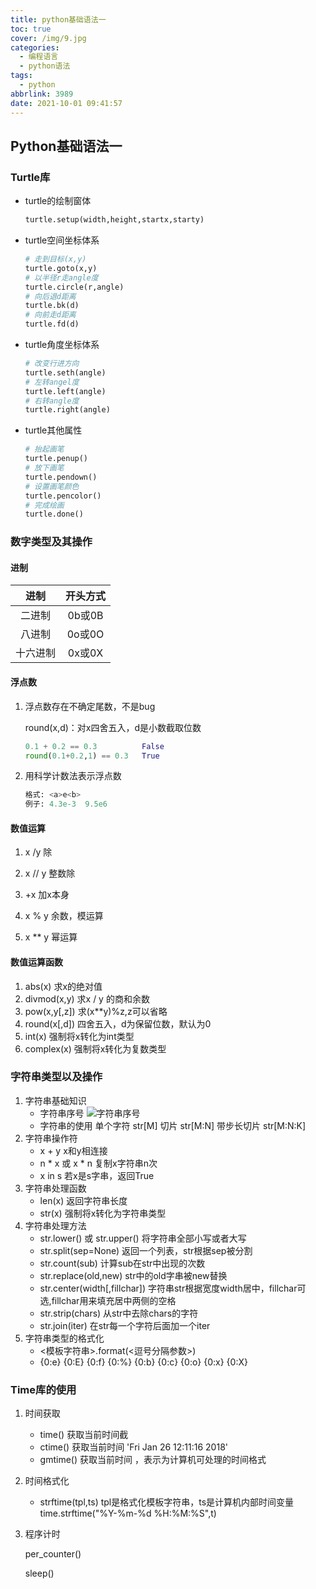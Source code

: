 ```yaml
---
title: python基础语法一
toc: true
cover: /img/9.jpg
categories:
  - 编程语言
  - python语法
tags:
  - python
abbrlink: 3989
date: 2021-10-01 09:41:57
---
```


## Python基础语法一

### Turtle库

* turtle的绘制窗体<!-- more -->

  ```python
  turtle.setup(width,height,startx,starty)
  ```

* turtle空间坐标体系

  ```python
  # 走到目标(x,y)
  turtle.goto(x,y)
  # 以半径r走angle度
  turtle.circle(r,angle)
  # 向后退d距离
  turtle.bk(d)
  # 向前走d距离
  turtle.fd(d)
  ```
  
* turtle角度坐标体系

  ```python
  # 改变行进方向
  turtle.seth(angle)
  # 左转angel度
  turtle.left(angle)
  # 右转angle度
  turtle.right(angle)
  ```
  
* turtle其他属性

  ```python
  # 抬起画笔
  turtle.penup()
  # 放下画笔
  turtle.pendown()
  # 设置画笔颜色
  turtle.pencolor()
  # 完成绘画
  turtle.done()
  ```
### 数字类型及其操作

#### 进制

|   进制   | 开头方式 |
| :------: | :------: |
|  二进制  |  0b或0B  |
|  八进制  |  0o或0O  |
| 十六进制 |  0x或0X  |

#### 浮点数

1. 浮点数存在不确定尾数，不是bug

   round(x,d)：对x四舍五入，d是小数截取位数

   ```python
   0.1 + 0.2 == 0.3          False
   round(0.1+0.2,1) == 0.3   True
   ```
   
2. 用科学计数法表示浮点数

   ```python
   格式: <a>e<b>
   例子: 4.3e-3  9.5e6
   ```

#### 数值运算

1. x /y       除

2. x // y     整数除 

3. +x         加x本身

4. x % y    余数，模运算

5. x ** y    幂运算

#### 数值运算函数

1. abs(x)                                                                    求x的绝对值
2. divmod(x,y)                                                           求x / y 的商和余数
3. pow(x,y[,z])                                                           求(x**y)%z,z可以省略
4. round(x[,d])                                                           四舍五入，d为保留位数，默认为0
5. int(x)                                                                      强制将x转化为int类型
6. complex(x)                                                            强制将x转化为复数类型

### 字符串类型以及操作

1. 字符串基础知识
   * 字符串序号
     ![字符串序号](/img/python1.png)
   * 字符串的使用
     单个字符            str[M]
     切片                   str[M:N]
     带步长切片        str[M:N:K]
2. 字符串操作符
   * x + y                   x和y相连接
   * n * x 或 x * n     复制x字符串n次
   * x in s                 若x是s字串，返回True
3. 字符串处理函数
   * len(x)                 返回字符串长度
   * str(x)                  强制将x转化为字符串类型
4. 字符串处理方法
   * str.lower() 或 str.upper()     将字符串全部小写或者大写
   * str.split(sep=None)             返回一个列表，str根据sep被分割
   * str.count(sub)                     计算sub在str中出现的次数
   * str.replace(old,new)            str中的old字串被new替换 
   * str.center(width[,fillchar])     字符串str根据宽度width居中，fillchar可选,fillchar用来填充居中两侧的空格
   * str.strip(chars)                      从str中去除chars的字符
   * str.join(iter)                           在str每一个字符后面加一个iter 
5. 字符串类型的格式化
   * <模板字符串>.format(<逗号分隔参数>)
   * {0:e}  {0:E}  {0:f}  {0:%}  {0:b}  {0:c}  {0:o}   {0:x}  {0:X}

### Time库的使用
1. 时间获取
   * time()                       获取当前时间截
   * ctime()                     获取当前时间   'Fri Jan 26 12:11:16 2018'
   * gmtime()                  获取当前时间 ，表示为计算机可处理的时间格式
2. 时间格式化
   * strftime(tpl,ts)          tpl是格式化模板字符串，ts是计算机内部时间变量      time.strftime("%Y-%m-%d %H:%M:%S",t)

3. 程序计时

   per_counter()

   sleep()

